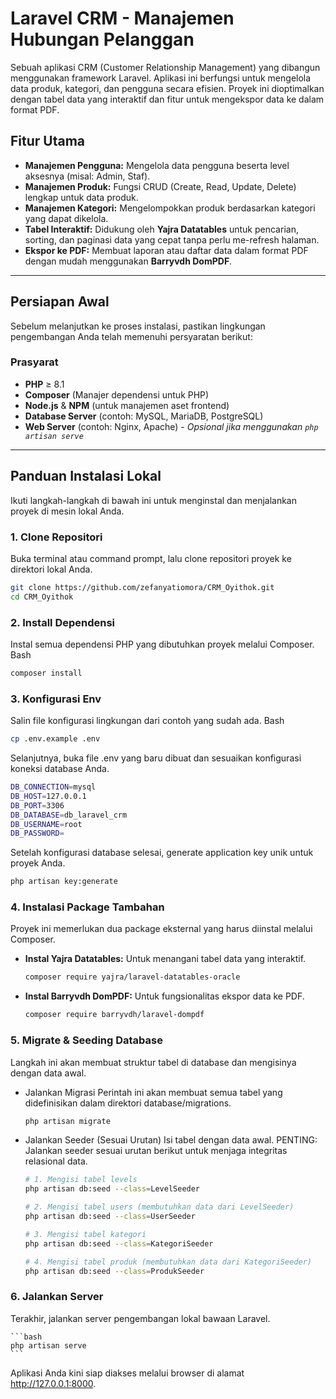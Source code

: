 # Laravel CRM - Manajemen Hubungan Pelanggan

Sebuah aplikasi CRM (Customer Relationship Management) yang dibangun menggunakan framework Laravel. Aplikasi ini berfungsi untuk mengelola data produk, kategori, dan pengguna secara efisien. Proyek ini dioptimalkan dengan tabel data yang interaktif dan fitur untuk mengekspor data ke dalam format PDF.

## Fitur Utama

-   **Manajemen Pengguna:** Mengelola data pengguna beserta level aksesnya (misal: Admin, Staf).
-   **Manajemen Produk:** Fungsi CRUD (Create, Read, Update, Delete) lengkap untuk data produk.
-   **Manajemen Kategori:** Mengelompokkan produk berdasarkan kategori yang dapat dikelola.
-   **Tabel Interaktif:** Didukung oleh **Yajra Datatables** untuk pencarian, sorting, dan paginasi data yang cepat tanpa perlu me-refresh halaman.
-   **Ekspor ke PDF:** Membuat laporan atau daftar data dalam format PDF dengan mudah menggunakan **Barryvdh DomPDF**.

---

## Persiapan Awal

Sebelum melanjutkan ke proses instalasi, pastikan lingkungan pengembangan Anda telah memenuhi persyaratan berikut:

### Prasyarat

-   **PHP** &ge; 8.1
-   **Composer** (Manajer dependensi untuk PHP)
-   **Node.js** & **NPM** (untuk manajemen aset frontend)
-   **Database Server** (contoh: MySQL, MariaDB, PostgreSQL)
-   **Web Server** (contoh: Nginx, Apache) - _Opsional jika menggunakan `php artisan serve`_

---

## Panduan Instalasi Lokal

Ikuti langkah-langkah di bawah ini untuk menginstal dan menjalankan proyek di mesin lokal Anda.

### 1. Clone Repositori

Buka terminal atau command prompt, lalu clone repositori proyek ke direktori lokal Anda.

```bash
git clone https://github.com/zefanyatiomora/CRM_Oyithok.git
cd CRM_Oyithok
```

### 2. Install Dependensi

Instal semua dependensi PHP yang dibutuhkan proyek melalui Composer.
Bash

```bash
composer install
```

### 3. Konfigurasi Env

Salin file konfigurasi lingkungan dari contoh yang sudah ada.
Bash

```bash
cp .env.example .env
```

Selanjutnya, buka file .env yang baru dibuat dan sesuaikan konfigurasi koneksi database Anda.

```bash
DB_CONNECTION=mysql
DB_HOST=127.0.0.1
DB_PORT=3306
DB_DATABASE=db_laravel_crm
DB_USERNAME=root
DB_PASSWORD=
```

Setelah konfigurasi database selesai, generate application key unik untuk proyek Anda.

```bash
php artisan key:generate
```

### 4. Instalasi Package Tambahan

Proyek ini memerlukan dua package eksternal yang harus diinstal melalui Composer.

-   **Instal Yajra Datatables:**
    Untuk menangani tabel data yang interaktif.

    ```bash
    composer require yajra/laravel-datatables-oracle
    ```

-   **Instal Barryvdh DomPDF:**
    Untuk fungsionalitas ekspor data ke PDF.

    ```bash
    composer require barryvdh/laravel-dompdf
    ```

### 5. Migrate & Seeding Database

Langkah ini akan membuat struktur tabel di database dan mengisinya dengan data awal.

-   Jalankan Migrasi
    Perintah ini akan membuat semua tabel yang didefinisikan dalam direktori database/migrations.

    ```bash
    php artisan migrate
    ```

-   Jalankan Seeder (Sesuai Urutan)
    Isi tabel dengan data awal. PENTING: Jalankan seeder sesuai urutan berikut untuk menjaga integritas relasional data.

    ```bash
    # 1. Mengisi tabel levels
    php artisan db:seed --class=LevelSeeder

    # 2. Mengisi tabel users (membutuhkan data dari LevelSeeder)
    php artisan db:seed --class=UserSeeder

    # 3. Mengisi tabel kategori
    php artisan db:seed --class=KategoriSeeder

    # 4. Mengisi tabel produk (membutuhkan data dari KategoriSeeder)
    php artisan db:seed --class=ProdukSeeder

    ```

### 6. Jalankan Server

Terakhir, jalankan server pengembangan lokal bawaan Laravel.

    ```bash
    php artisan serve
    ```

Aplikasi Anda kini siap diakses melalui browser di alamat http://127.0.0.1:8000.
